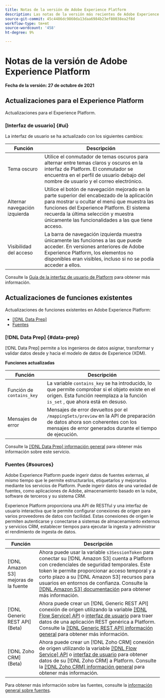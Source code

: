 ```yaml
---
title: Notas de la versión de Adobe Experience Platform
description: Las notas de la versión más recientes de Adobe Experience Platform.
source-git-commit: 45c4486dc9860da13daa6984b23ef80038ea2f8d
workflow-type: tm+mt
source-wordcount: '458'
ht-degree: 9%

---
```


# Notas de la versión de Adobe Experience Platform

**Fecha de la versión: 27 de octubre de 2021**

## Actualizaciones para el Experience Platform

Actualizaciones para el Experience Platform.

### [Interfaz de usuario] {#ui}

La interfaz de usuario se ha actualizado con los siguientes cambios:

| Función | Descripción |
| --- | --- |
| Tema oscuro | Utilice el conmutador de temas oscuros para alternar entre temas claros y oscuros en la interfaz de Platform. El conmutador se encuentra en el perfil de usuario debajo del nombre de usuario y el correo electrónico. |
| Alternar navegación izquierda | Utilice el botón de navegación mejorado en la parte superior del encabezado de la aplicación para mostrar u ocultar el menú que muestra las funciones del Experience Platform. El sistema recuerda la última selección y muestra únicamente las funcionalidades a las que tiene acceso. |
| Visibilidad del acceso | La barra de navegación izquierda muestra únicamente las funciones a las que puede acceder. En versiones anteriores de Adobe Experience Platform, los elementos no disponibles eran visibles, incluso si no se podía acceder a ellos. |

Consulte la [Guía de la interfaz de usuario de Platform](../../landing/ui-guide.md) para obtener más información.

## Actualizaciones de funciones existentes

Actualizaciones de funciones existentes en Adobe Experience Platform:

- [[!DNL Data Prep]](#data-prep)
- [Fuentes](#sources)

### [!DNL Data Prep] {#data-prep}

[!DNL Data Prep] permite a los ingenieros de datos asignar, transformar y validar datos desde y hacia el modelo de datos de Experience (XDM).

**Funciones actualizadas**

| Función | Descripción |
| --- | --- |
| Función  de `contains_key` | La variable `contains_key` se ha introducido, lo que permite comprobar si el objeto existe en el origen. Esta función reemplaza a la función `is_set` , que ahora está en desuso. |
| Mensajes de error | Mensajes de error devueltos por el `/mappingSets/preview` en la API de preparación de datos ahora son coherentes con los mensajes de error generados durante el tiempo de ejecución. |

Consulte la [[!DNL Data Prep] información general](../../data-prep/home.md) para obtener más información sobre este servicio.

### Fuentes {#sources}

Adobe Experience Platform puede ingerir datos de fuentes externas, al mismo tiempo que le permite estructurarlos, etiquetarlos y mejorarlos mediante los servicios de Platform. Puede ingerir datos de una variedad de fuentes, como aplicaciones de Adobe, almacenamiento basado en la nube, software de terceros y su sistema CRM.

Experience Platform proporciona una API de RESTful y una interfaz de usuario interactiva que le permite configurar conexiones de origen para varios proveedores de datos con facilidad. Estas conexiones de origen le permiten autenticarse y conectarse a sistemas de almacenamiento externos y servicios CRM, establecer tiempos para ejecutar la ingesta y administrar el rendimiento de ingesta de datos.

| Función | Descripción |
| --- | --- |
| [!DNL Amazon S3] mejoras de la fuente | Ahora puede usar la variable `s3SessionToken` para conectar su [!DNL Amazon S3] cuenta a Platform con credenciales de seguridad temporales. Este token le permite proporcionar acceso temporal y a corto plazo a su [!DNL Amazon S3] recursos para usuarios en entornos de confianza. Consulte la [[!DNL Amazon S3] documentación](../../sources/connectors/cloud-storage/s3.md#prerequisites) para obtener más información. |
| [!DNL Generic REST API] (Beta) | Ahora puede crear un [!DNL Generic REST API] conexión de origen utilizando la variable [[!DNL Flow Service] API](../../sources/tutorials/api/create/protocols/generic-rest.md) o [interfaz de usuario](../../sources/tutorials/ui/create/protocols/generic-rest.md) para traer datos de una aplicación REST genérica a Platform. Consulte la [[!DNL Generic REST API] información general](../../sources/connectors/protocols/generic-rest.md) para obtener más información. |
| [!DNL Zoho CRM] (Beta) | Ahora puede crear un [!DNL Zoho CRM] conexión de origen utilizando la variable [[!DNL Flow Service] API](../../sources/tutorials/api/create/crm/zoho.md) o [interfaz de usuario](../../sources/tutorials/ui/create/crm/zoho.md) para obtener datos de su [!DNL Zoho CRM] a Platform. Consulte la [[!DNL Zoho CRM] información general](../../sources/connectors/crm/zoho.md) para obtener más información. |

Para obtener más información sobre las fuentes, consulte la [información general sobre fuentes](../../sources/home.md).
